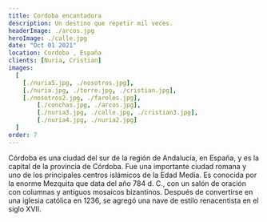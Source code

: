 ```yaml
---
title: Cordoba encantadora
description: Un destino que repetir mil veces.
headerImage: ./arcos.jpg
heroImage: ./calle.jpg
date: "Oct 01 2021"
location: Cordoba , España
clients: [Nuria, Cristian]
images:
  [
    [./nuria5.jpg, ./nosotros.jpg],
    [./nuria.jpg, ./torre.jpg, ./cristian.jpg],
    [./nosotros2.jpg, ./faroles.jpg],
		[./conchas.jpg, ./arcos.jpg],
		[./nuria3.jpg, ./calle.jpg, ./cristian3.jpg],
		[./nuria4.jpg, ./nuria2.jpg]
  ]
order: 7
---
```


Córdoba es una ciudad del sur de la región de Andalucía, en España, y es la capital de la provincia de Córdoba. Fue una importante ciudad romana y uno de los principales centros islámicos de la Edad Media. Es conocida por la enorme Mezquita que data del año 784 d. C., con un salón de oración con columnas y antiguos mosaicos bizantinos. Después de convertirse en una iglesia católica en 1236, se agregó una nave de estilo renacentista en el siglo XVII.
